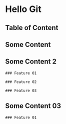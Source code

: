 # Hello Git

## Table of Content

## Some Content

## Some Content 2

	### Feature 01
	
	### Feature 02
	
	### Feature 03
	
## Some Content 03

	### Feature 01
	
